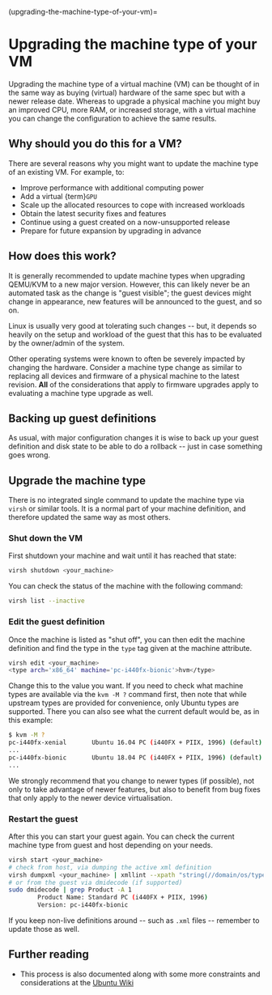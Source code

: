 (upgrading-the-machine-type-of-your-vm)=
# Upgrading the machine type of your VM

Upgrading the machine type of a virtual machine (VM) can be thought of in the same way as buying (virtual) hardware of the same spec but with a newer release date. Whereas to upgrade a physical machine you might buy an improved CPU, more RAM, or increased storage, with a virtual machine you can change the configuration to achieve the same results. 

## Why should you do this for a VM?

There are several reasons why you might want to update the machine type of an existing VM. For example, to:

- Improve performance with additional computing power
- Add a virtual {term}`GPU`
- Scale up the allocated resources to cope with increased workloads
- Obtain the latest security fixes and features
- Continue using a guest created on a now-unsupported release
- Prepare for future expansion by upgrading in advance

## How does this work?

It is generally recommended to update machine types when upgrading QEMU/KVM to a new major version. However, this can likely never be an automated task as the change is "guest visible"; the guest devices might change in appearance, new features will be announced to the guest, and so on.

Linux is usually very good at tolerating such changes -- but, it depends so heavily on the setup and workload of the guest that this has to be evaluated by the owner/admin of the system.

Other operating systems were known to often be severely impacted by changing the hardware. Consider a machine type change as similar to replacing all devices and firmware of a physical machine to the latest revision. **All** of the considerations that apply to firmware upgrades apply to evaluating a machine type upgrade as well.

## Backing up guest definitions

As usual, with major configuration changes it is wise to back up your guest definition and disk state to be able to do a rollback -- just in case something goes wrong.

## Upgrade the machine type

There is no integrated single command to update the machine type via `virsh` or similar tools. It is a normal part of your machine definition, and therefore updated the same way as most others.

### Shut down the VM

First shutdown your machine and wait until it has reached that state:

```bash
virsh shutdown <your_machine>
```

You can check the status of the machine with the following command:

```bash
virsh list --inactive
```

### Edit the guest definition

Once the machine is listed as "shut off", you can then edit the machine definition and find the type in the `type` tag given at the machine attribute.

```bash
virsh edit <your_machine>
<type arch='x86_64' machine='pc-i440fx-bionic'>hvm</type>
```

Change this to the value you want. If you need to check what machine types are available via the `kvm -M ?` command first, then note that while upstream types are provided for convenience, only Ubuntu types are supported. There you can also see what the current default would be, as in this example: 

```bash
$ kvm -M ?
pc-i440fx-xenial       Ubuntu 16.04 PC (i440FX + PIIX, 1996) (default)
...
pc-i440fx-bionic       Ubuntu 18.04 PC (i440FX + PIIX, 1996) (default)
...
```

We strongly recommend that you change to newer types (if possible), not only to take advantage of newer features, but also to benefit from bug fixes that only apply to the newer device virtualisation.

### Restart the guest

After this you can start your guest again. You can check the current machine type from guest and host depending on your needs.

```bash
virsh start <your_machine>
# check from host, via dumping the active xml definition
virsh dumpxml <your_machine> | xmllint --xpath "string(//domain/os/type/@machine)" -
# or from the guest via dmidecode (if supported)
sudo dmidecode | grep Product -A 1
        Product Name: Standard PC (i440FX + PIIX, 1996)
        Version: pc-i440fx-bionic
```

If you keep non-live definitions around -- such as `.xml` files -- remember to update those as well.

## Further reading

- This process is also documented along with some more constraints and considerations at the [Ubuntu Wiki](https://wiki.ubuntu.com/QemuKVMMigration#Upgrade_machine_type)
